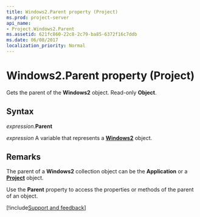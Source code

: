 ```yaml
---
title: Windows2.Parent property (Project)
ms.prod: project-server
api_name:
- Project.Windows2.Parent
ms.assetid: 621fc860-22c8-2c79-ba85-6372f16c7ddb
ms.date: 06/08/2017
localization_priority: Normal
---
```



# Windows2.Parent property (Project)

Gets the parent of the **Windows2** object. Read-only **Object**.


## Syntax

_expression_.**Parent**

_expression_ A variable that represents a **[Windows2](Project.windows2(object).md)** object.


## Remarks

The parent of a **Windows2** collection object can be the **Application** or a **[Project](project.project.md)** object.

Use the **Parent** property to access the properties or methods of the parent of an object.




[!include[Support and feedback](~/includes/feedback-boilerplate.md)]
